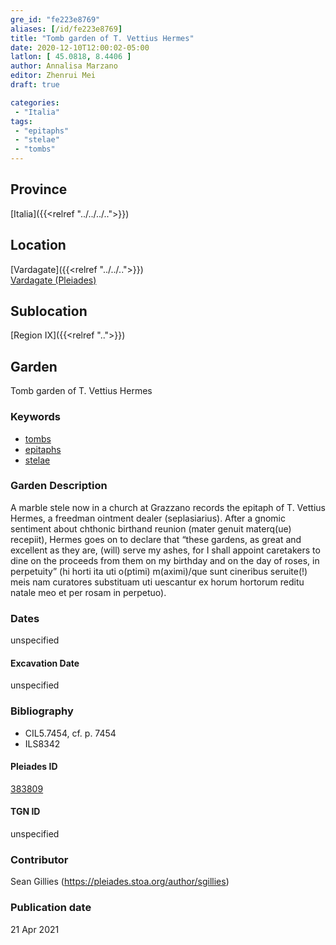 ```yaml
---
gre_id: "fe223e8769"
aliases: [/id/fe223e8769]
title: "Tomb garden of T. Vettius Hermes"
date: 2020-12-10T12:00:02-05:00
latlon: [ 45.0818, 8.4406 ]
author: Annalisa Marzano
editor: Zhenrui Mei
draft: true

categories:
 - "Italia"
tags:
 - "epitaphs"
 - "stelae"
 - "tombs"
---
```


## Province

[Italia]({{<relref "../../../..">}})

<!--### Province Description-->

<!-- DESCRIPTION -->


## Location

[Vardagate]({{<relref "../../..">}}) \
[Vardagate (Pleiades)](https://pleiades.stoa.org/places/383809)

<!--### Location Description-->

<!-- LEAVE THIS BLANK FOR NOW -->

## Sublocation

[Region IX]({{<relref "..">}})

<!--### Sublocation Description-->

<!-- DESCRIPTION -->


## Garden

Tomb garden of T. Vettius Hermes

### Keywords

- [tombs](http://vocab.getty.edu/page/aat/300005926)
- [epitaphs](http://vocab.getty.edu/page/aat/300028729)
- [stelae](http://vocab.getty.edu/page/aat/300007023)

### Garden Description

A marble stele now in a church at Grazzano records the epitaph of T. Vettius Hermes, a freedman ointment dealer (seplasiarius). After a gnomic sentiment about chthonic birthand reunion (mater genuit materq(ue) recepiit), Hermes goes on to declare that “these gardens, as great and excellent as they are, (will) serve my ashes, for I shall appoint caretakers to dine on the proceeds from them on my birthday and on the day of roses, in perpetuity” (hi horti ita uti o(ptimi) m(aximi)/que sunt cineribus seruite(!) meis nam curatores substituam uti uescantur ex horum hortorum reditu natale meo et per rosam in perpetuo).

<!--### Maps-->

<!--
OLD WAY (DO NOT USE)
![alt_text](../../images/image_name.ext)
*CAPTION*

NEW WAY ↓↓↓↓
{{< image src="../image_name.ext" alt="ALT_TEXT" title="CAPTION" >}}
-->

<!--### Images-->


### Dates

unspecified

#### Excavation Date

unspecified

### Bibliography

* CIL5.7454, cf. p. 7454
* ILS8342


<!--#### Periodo ID-->

<!-- [PERIODO_ID](https://pleiades.stoa.org/places/PLEIADES_ID) -->

#### Pleiades ID

[383809](https://pleiades.stoa.org/places/383809)

#### TGN ID

unspecified

### Contributor

Sean Gillies (https://pleiades.stoa.org/author/sgillies)

### Publication date


21 Apr 2021

<!--### Related articles-->

<!-- Links to other related articles. Leave blank for now -->
